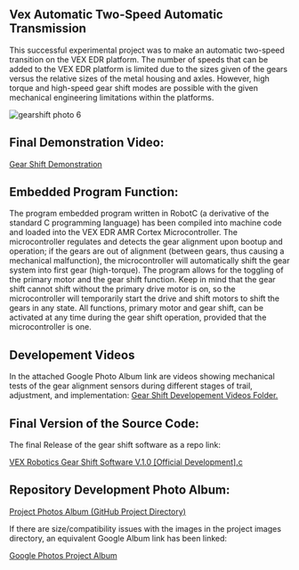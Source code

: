 ## Vex Automatic Two-Speed Automatic Transmission
This successful experimental project was to make an automatic two-speed transition on the VEX EDR platform. The number of speeds that can be added to the VEX EDR platform is limited due to the sizes given of the gears versus the relative sizes of the metal housing and axles. However, high torque and high-speed gear shift modes are possible with the given mechanical engineering limitations within the platforms.

![gearshift photo 6](https://user-images.githubusercontent.com/100094056/193386797-682124fe-7750-46a4-9b52-05b378f6e941.jpeg)

## Final Demonstration Video:
[Gear Shift Demonstration](https://youtu.be/QJf6NvNYXGw)


## Embedded Program Function:
The program embedded program written in RobotC (a derivative of the standard C programming language) has been compiled into machine code and loaded into the VEX EDR AMR Cortex Microcontroller. The microcontroller regulates and detects the gear alignment upon bootup and operation; if the gears are out of alignment (between gears, thus causing a mechanical malfunction), the microcontroller will automatically shift the gear system into first gear (high-torque). The program allows for the toggling of the primary motor and the gear shift function. Keep in mind that the gear shift cannot shift without the primary drive motor is on, so the microcontroller will temporarily start the drive and shift motors to shift the gears in any state. All functions, primary motor and gear shift, can be activated at any time during the gear shift operation, provided that the microcontroller is one. 

## Developement Videos
In the attached Google Photo Album link are videos showing mechanical tests of the gear alignment sensors during different stages of trail, adjustment, and implementation:
[Gear Shift Developement Videos Folder.](https://photos.app.goo.gl/7Qm319Z7ymNctjct6)

## Final Version of the Source Code:
The final Release of the gear shift software as a repo link:

[VEX Robotics Gear Shift Software V.1.0 [Official Development].c](https://github.com/Austin-Daigle/VexAutomaticGearShift/blob/main/VEX%20Robotics%20Gear%20Shift%20Software%20V.1.0%20%5BOfficial%20Development%5D.c)

## Repository Development Photo Album:
[Project Photos Album (GitHub Project Directory)](https://github.com/Austin-Daigle/VexAutomaticGearShift/tree/main/ProjectPhotos)

If there are size/compatibility issues with the images in the project images directory, an equivalent Google Album link has been linked:

[Google Photos Project Album](https://photos.app.goo.gl/tgFzxvXfa6HkvTrv8)
